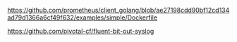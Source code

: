 https://github.com/prometheus/client_golang/blob/ae27198cdd90bf12cd134ad79d1366a6cf49f632/examples/simple/Dockerfile

https://github.com/pivotal-cf/fluent-bit-out-syslog
